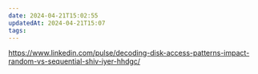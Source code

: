 ```yaml
---
date: 2024-04-21T15:02:55
updatedAt: 2024-04-21T15:07
tags: 
---
```

https://www.linkedin.com/pulse/decoding-disk-access-patterns-impact-random-vs-sequential-shiv-iyer-hhdgc/